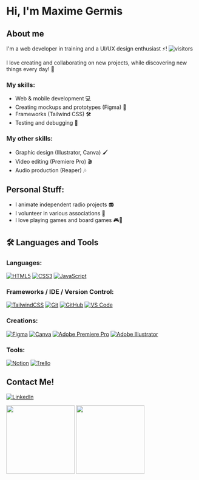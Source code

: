 # Hi, I'm Maxime Germis

## About me

I'm a web developer in training and a UI/UX design enthusiast ⚡! ![visitors](https://visitor-badge.glitch.me/badge?Maxime422.FIRST_PROFILE_README.md)

I love creating and collaborating on new projects, while discovering new things every day! 🚀

### My skills:
* Web & mobile development 💻
* Creating mockups and prototypes (Figma) 🎨
* Frameworks (Tailwind CSS) 🛠️
* Testing and debugging 🐞

### My other skills:
* Graphic design (Illustrator, Canva) 🖌️
* Video editing (Premiere Pro) 🎬
* Audio production (Reaper) 🎶

## Personal Stuff:
- I animate independent radio projects 📻
- I volunteer in various associations 🤝
- I love playing games and board games 🎮🎲

## 🛠️ Languages and Tools

### Languages:

[![HTML5](https://img.shields.io/badge/HTML5-E34F26?style=for-the-badge&logo=html5&logoColor=white)](https://developer.mozilla.org/en-US/docs/Web/HTML)
[![CSS3](https://img.shields.io/badge/CSS3-1572B6?style=for-the-badge&logo=css3&logoColor=white)](https://developer.mozilla.org/en-US/docs/Web/CSS)
[![JavaScript](https://img.shields.io/badge/JavaScript-F7DF1E?style=for-the-badge&logo=javascript&logoColor=black)](https://developer.mozilla.org/en-US/docs/Web/JavaScript)
<!-- [![PHP](https://img.shields.io/badge/PHP-777BB4?style=for-the-badge&logo=php&logoColor=white)](https://www.php.net/) 
[![MySQL](https://img.shields.io/badge/MySQL-4479A1?style=for-the-badge&logo=mysql&logoColor=white)](https://www.mysql.com/) -->

### Frameworks / IDE / Version Control:

[![TailwindCSS](https://img.shields.io/badge/TailwindCSS-38B2AC?style=for-the-badge&logo=tailwind-css&logoColor=white)](https://tailwindcss.com/)
[![Git](https://img.shields.io/badge/Git-F05032?style=for-the-badge&logo=git&logoColor=white)](https://git-scm.com/)
[![GitHub](https://img.shields.io/badge/GitHub-181717?style=for-the-badge&logo=github&logoColor=white)](https://github.com/)
[![VS Code](https://img.shields.io/badge/VS_Code-007ACC?style=for-the-badge&logo=visual-studio-code&logoColor=white)](https://code.visualstudio.com/)

### Creations:

[![Figma](https://img.shields.io/badge/Figma-F24E1E?style=for-the-badge&logo=figma&logoColor=white)](https://www.figma.com/)
[![Canva](https://img.shields.io/badge/Canva-00C4CC?style=for-the-badge&logo=canva&logoColor=white)](https://www.canva.com/)
[![Adobe Premiere Pro](https://img.shields.io/badge/Premiere_Pro-9999FF?style=for-the-badge&logo=adobe-premiere-pro&logoColor=white)](https://www.adobe.com/fr/products/premiere.html)
[![Adobe Illustrator](https://img.shields.io/badge/Illustrator-FF9A00?style=for-the-badge&logo=adobe-illustrator&logoColor=white)](https://www.adobe.com/fr/products/illustrator.html)

### Tools:

[![Notion](https://img.shields.io/badge/Notion-000000?style=for-the-badge&logo=notion&logoColor=white)](https://www.notion.so/)
[![Trello](https://img.shields.io/badge/Trello-0052CC?style=for-the-badge&logo=trello&logoColor=white)](https://trello.com/)

## Contact Me!  
[![LinkedIn](https://img.shields.io/badge/LinkedIn-0A66C2?style=for-the-badge&logo=linkedin&logoColor=white)](https://www.linkedin.com/in/maxime-germis/)

<!-- Uncomment and add your links for other networks -->
<!-- [![Website](https://img.shields.io/badge/Website-FF5722?style=for-the-badge&logo=google-chrome&logoColor=white)](...) -->
<!-- [![Instagram](https://img.shields.io/badge/Instagram-E4405F?style=for-the-badge&logo=instagram&logoColor=white)](...) -->
<!-- [![Behance](https://img.shields.io/badge/Behance-1769FF?style=for-the-badge&logo=behance&logoColor=white)](...) -->

<img height="180em" src="https://github-readme-stats.vercel.app/api?username=Maxime422&show_icons=true&hide_border=true&count_private=true&include_all_commits=true&theme=dark&hide=prs&langs_count=10" /> <img height="180em" src="https://github-readme-stats.vercel.app/api/top-langs/?username=Maxime422&&show_icons=true&count_private=true&theme=dark&hide_border=true" />

